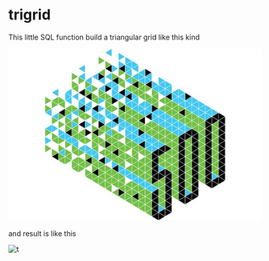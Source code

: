 trigrid
=======

This little SQL function build a triangular grid like this kind

![t](effe-recherche.jpg)

and result is like this

![t](smercier.github.com/trigrid/raw/master/trigrid.png)
